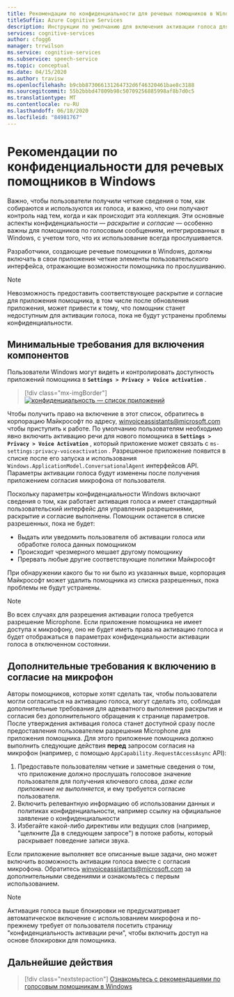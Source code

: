 ```yaml
---
title: Рекомендации по конфиденциальности для речевых помощников в Windows
titleSuffix: Azure Cognitive Services
description: Инструкции по умолчанию для включения активации голоса для агента голоса.
services: cognitive-services
author: cfogg6
manager: trrwilson
ms.service: cognitive-services
ms.subservice: speech-service
ms.topic: conceptual
ms.date: 04/15/2020
ms.author: travisw
ms.openlocfilehash: b9cbb873066131264732d6f46320461bae8c3188
ms.sourcegitcommit: 55b2bbbd47809b98c50709256885998af8b7d0c5
ms.translationtype: MT
ms.contentlocale: ru-RU
ms.lasthandoff: 06/18/2020
ms.locfileid: "84981767"
---
```

# <a name="privacy-guidelines-for-voice-assistants-on-windows"></a>Рекомендации по конфиденциальности для речевых помощников в Windows

Важно, чтобы пользователи получили четкие сведения о том, как собираются и используются их голоса, и важно, что они получают контроль над тем, когда и как происходит эта коллекция. Эти основные аспекты конфиденциальности — *раскрытие* и *согласие* — особенно важны для помощников по голосовым сообщениям, интегрированных в Windows, с учетом того, что их использование всегда прослушивается.

Разработчики, создающие речевые помощники в Windows, должны включать в свои приложения четкие элементы пользовательского интерфейса, отражающие возможности помощника по прослушиванию.

> [!NOTE]
> Невозможность предоставить соответствующее раскрытие и согласие для приложения помощника, в том числе после обновления приложения, может привести к тому, что помощник станет недоступным для активации голоса, пока не будут устранены проблемы конфиденциальности.

## <a name="minimum-requirements-for-feature-inclusion"></a>Минимальные требования для включения компонентов

Пользователи Windows могут видеть и контролировать доступность приложений помощника в **`Settings > Privacy > Voice activation`** .

 > [!div class="mx-imgBorder"]
 > [![конфиденциальность — список приложений](media/voice-assistants/windows_voice_assistant/privacy-app-listing.png "Запись настройки конфиденциальности для активации голоса Windows для приложения помощника")](media/voice-assistants/windows_voice_assistant/privacy-app-listing.png#lightbox)

Чтобы получить право на включение в этот список, обратитесь в корпорацию Майкрософт по адресу, winvoiceassistants@microsoft.com чтобы приступить к работе. По умолчанию пользователям необходимо явно включить активацию речи для нового помощника в **`Settings > Privacy > Voice Activation`** , который приложение может связать с `ms-settings:privacy-voiceactivation` . Разрешенное приложение появится в списке после его запуска и использования `Windows.ApplicationModel.ConversationalAgent` интерфейсов API. Параметры активации голоса будут изменены после получения приложением согласия микрофона от пользователя.

Поскольку параметры конфиденциальности Windows включают сведения о том, как работает активация голоса и имеет стандартный пользовательский интерфейс для управления разрешениями, раскрытие и согласие выполнены. Помощник останется в списке разрешенных, пока не будет:

* Выдать или уведомить пользователя об активации голоса или обработке голоса данных помощником
* Происходит чрезмерного мешает другому помощнику
* Прервать любые другие соответствующие политики Майкрософт

При обнаружении какого бы то ни было из указанных выше, корпорация Майкрософт может удалить помощника из списка разрешенных, пока проблемы не будут устранены.

> [!NOTE]
> Во всех случаях для разрешения активации голоса требуется разрешение Microphone. Если приложение помощника не имеет доступа к микрофону, оно не будет иметь права на активацию голоса и будет отображаться в параметрах конфиденциальности активации голоса в отключенном состоянии.

## <a name="additional-requirements-for-inclusion-in-microphone-consent"></a>Дополнительные требования к включению в согласие на микрофон

Авторы помощников, которые хотят сделать так, чтобы пользователи могли согласиться на активацию голоса, могут сделать это, соблюдая дополнительные требования для адекватного выполнения раскрытия и согласия без дополнительного обращения к странице параметров. После утверждения активация голоса станет доступной сразу после предоставления пользователем разрешения Microphone для приложения помощника. Для этого приложение помощника должно выполнить следующие действия **перед** запросом согласия на микрофон (например, с помощью `AppCapability.RequestAccessAsync` API):

1. Предоставьте пользователям четкие и заметные сведения о том, что приложение должно прослушать голосовое значение пользователя для получения ключевого слова, *даже если приложение не выполняется*, и ему требуется согласие пользователя.
1. Включить релевантную информацию об использовании данных и политиках конфиденциальности, например ссылку на официальное заявление о конфиденциальности
1. Избегайте какой-либо директивы или ведущих слов (например, "щелкните Да в следующем запросе") в потоке работы, который раскрывает поведение записи звука.

Если приложение выполняет все описанные выше задачи, оно может включить возможность активации голоса вместе с согласия микрофона. Обратитесь winvoiceassistants@microsoft.com за дополнительными сведениями и ознакомьтесь с первым использованием.

> [!NOTE]
> Активация голоса выше блокировки не предусматривает автоматическое включение с использованием микрофона и по-прежнему требует от пользователя посетить страницу "конфиденциальность активации речи", чтобы включить доступ на основе блокировки для помощника.

## <a name="next-steps"></a>Дальнейшие действия

> [!div class="nextstepaction"]
> [Ознакомьтесь с рекомендациями по голосовым помощникам в Windows](windows-voice-assistants-best-practices.md)